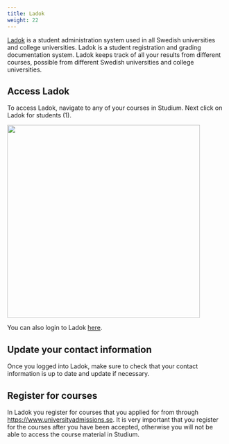 ```yaml
---
title: Ladok
weight: 22
---
```


[Ladok][wikipedia-ladok] is a student administration system used in all Swedish universities and
college universities. Ladok is a student registration and grading documentation
system. Ladok keeps track of all your results from different courses, possible from
different Swedish universities and college universities. 

[wikipedia-ladok]: https://en.wikipedia.org/wiki/Ladok

## Access Ladok

To access Ladok, navigate to any of your courses in Studium. Next click on Ladok
for students (1). 

<img src="/images/2024/studenttjanster/ladok/eng-studium-ladok.png" style="width:444px"/>

You can also login to Ladok [here][ladok-login].

[ladok-login]: https://www.student.ladok.se/student/app/studentwebb/

## Update your contact information

Once you logged into Ladok, make sure to check that your contact information is
up to date and update if necessary. 

## Register for courses

In Ladok you register for courses that you applied for from 
through https://www.universityadmissions.se. It is
very important that you register for the courses after you have been accepted,
otherwise you will not be able to access the course material in Studium. 
